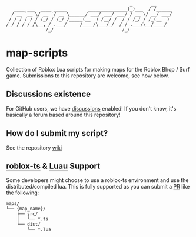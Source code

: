 ```
                                               _       __      
   ____ ___  ____ _____        _______________(_)___  / /______
  / __ `__ \/ __ `/ __ \______/ ___/ ___/ ___/ / __ \/ __/ ___/
 / / / / / / /_/ / /_/ /_____(__  ) /__/ /  / / /_/ / /_(__  ) 
/_/ /_/ /_/\__,_/ .___/     /____/\___/_/  /_/ .___/\__/____/  
               /_/                          /_/                
```
# map-scripts
Collection of Roblox Lua scripts for making maps for the Roblox Bhop / Surf game. Submissions to this repository are welcome, see how below.

## Discussions existence
For GitHub users, we have [discussions](https://github.com/rsource-open-source/map-scripts/discussions) enabled! If you don't know, it's basically a forum based around this repository!

## How do I submit my script?
See the repository [wiki](https://github.com/rsource-open-source/map-scripts/wiki)

## [roblox-ts](https://github.com/roblox-ts/roblox-ts) & [Luau](https://luau-lang.org/) Support
Some developers might choose to use a roblox-ts environment and use the distributed/compiled lua. This is fully supported as you can submit a [PR](https://docs.github.com/en/github/collaborating-with-pull-requests/proposing-changes-to-your-work-with-pull-requests/about-pull-requests) like the following:
```
maps/
└── {map_name}/
    ├── src/
    │   └── *.ts
    └── dist/
        └── *.lua
```
<!--
## Use of [StyLua](https://github.com/JohnnyMorganz/StyLua) (and the GitHub Action [stylua-action](https://github.com/JohnnyMorganz/stylua-action)
When a commit is pushed or a pull request is made,
-->
